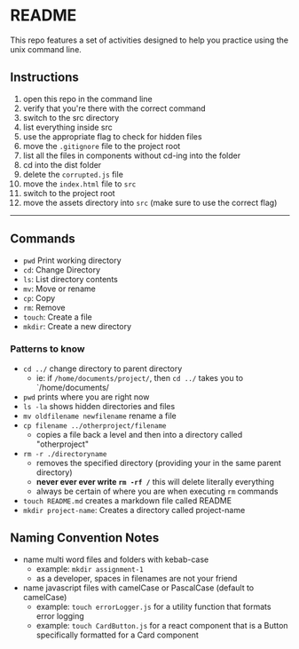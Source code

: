 # README

This repo features a set of activities designed to help you practice using the unix command line.

## Instructions

1. open this repo in the command line
2. verify that you're there with the correct command
3. switch to the src directory
4. list everything inside src
5. use the appropriate flag to check for hidden files
6. move the `.gitignore` file to the project root
7. list all the files in components without cd-ing into the folder
8. cd into the dist folder
9. delete the `corrupted.js` file
10. move the `index.html` file to `src`
11. switch to the project root
12. move the assets directory into `src` (make sure to use the correct flag)

---

## Commands

- `pwd` Print working directory
- `cd`: Change Directory
- `ls`: List directory contents
- `mv`: Move or rename
- `cp`: Copy
- `rm`: Remove
- `touch`: Create a file
- `mkdir`: Create a new directory

### Patterns to know

- `cd ../` change directory to parent directory
  - ie: if `/home/documents/project/`, then `cd ../` takes you to `/home/documents/
- `pwd` prints where you are right now
- `ls -la` shows hidden directories and files
- `mv oldfilename newfilename` rename a file
- `cp filename ../otherproject/filename`
  - copies a file back a level and then into a directory called "otherproject"
- `rm -r ./directoryname`
  - removes the specified directory (providing your in the same parent directory)
  - **never ever ever write `rm -rf /`** this will delete literally everything
  - always be certain of where you are when executing `rm` commands
- `touch README.md` creates a markdown file called README
- `mkdir project-name`: Creates a directory called project-name

## Naming Convention Notes

- name multi word files and folders with kebab-case
  - example: `mkdir assignment-1`
  - as a developer, spaces in filenames are not your friend
- name javascript files with camelCase or PascalCase (default to camelCase)
  - example: `touch errorLogger.js` for a utility function that formats error logging
  - example: `touch CardButton.js` for a react component that is a Button specifically formatted for a Card component

